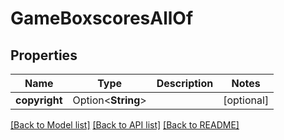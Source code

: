 # GameBoxscoresAllOf

## Properties

Name | Type | Description | Notes
------------ | ------------- | ------------- | -------------
**copyright** | Option<**String**> |  | [optional]

[[Back to Model list]](../README.md#documentation-for-models) [[Back to API list]](../README.md#documentation-for-api-endpoints) [[Back to README]](../README.md)


